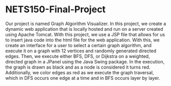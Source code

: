 # NETS150-Final-Project

Our project is named Graph Algorithm Visualizer. In this project, we create a dynamic web application that 
is locally hosted and run on a server created using Apache Tomcat. With this project, we use a JSP file
that allows for us to insert java code into the html file for the web application. With this, we create an
interface for a user to select a certain graph algorithm, and execute it on a graph with 12 vertices and 
randomly generated directed edges. Then, we execute either 
BFS, DFS, or Dijkstra on a weighted, directed graph in a JPanel using the Java Swing package. In the execution, 
the graph is drawn as black and as a node is considered it turns red. Additionally, we color edges as red as we 
execute the graph traversal, which in DFS occurs one edge at a time and in BFS occurs layer by layer. 

